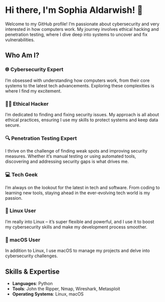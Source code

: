 # Hi there, I'm Sophia Aldarwish! 👋

Welcome to my GitHub profile! I’m passionate about cybersecurity and very interested in how computers work. My journey involves ethical hacking and penetration testing, where I dive deep into systems to uncover and fix vulnerabilities.

## Who Am I?

### 🌐 Cybersecurity Expert
I’m obsessed with understanding how computers work, from their core systems to the latest tech advancements. Exploring these complexities is where I find my excitement.

### 🕵️‍♂️ Ethical Hacker
I’m dedicated to finding and fixing security issues. My approach is all about ethical practices, ensuring I use my skills to protect systems and keep data secure.

### 🔍 Penetration Testing Expert
I thrive on the challenge of finding weak spots and improving security measures. Whether it’s manual testing or using automated tools, discovering and addressing security gaps is what drives me.

### 💻 Tech Geek
I’m always on the lookout for the latest in tech and software. From coding to learning new tools, staying ahead in the ever-evolving tech world is my passion.

### 🐧 Linux User
I’m really into Linux – it’s super flexible and powerful, and I use it to boost my cybersecurity skills and make my development process smoother.

### 🍏 macOS User
In addition to Linux, I use macOS to manage my projects and delve into cybersecurity challenges.

## Skills & Expertise

- **Languages**: Python
- **Tools**: John the Ripper, Nmap, Wireshark, Metasploit
- **Operating Systems**: Linux, macOS
